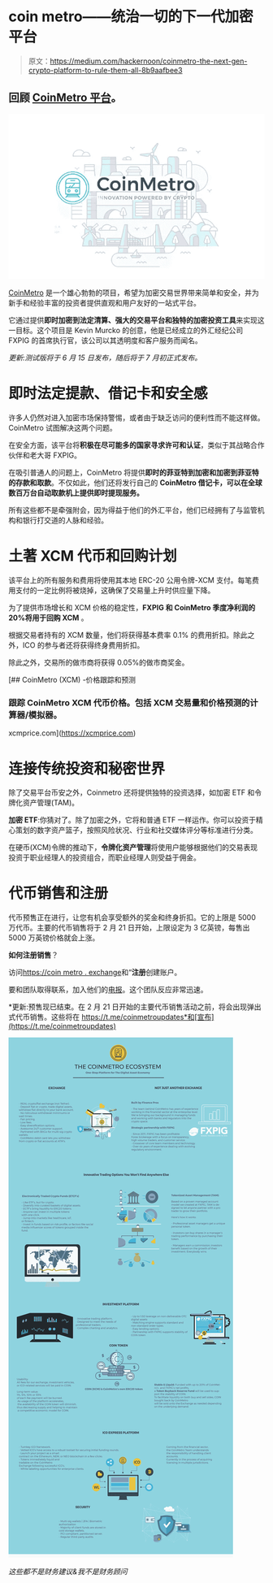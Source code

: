 # coin metro——统治一切的下一代加密平台

> 原文：<https://medium.com/hackernoon/coinmetro-the-next-gen-crypto-platform-to-rule-them-all-8b9aafbee3>

## 回顾 [CoinMetro 平台](https://coinmetro.com/?ref=promo)。

![](img/bc85beaf4eee3b3f79a1c42343b4c3c4.png)

[CoinMetro](https://coinmetro.com/?ref=promo) 是一个雄心勃勃的项目，希望为加密交易世界带来简单和安全，并为新手和经验丰富的投资者提供直观和用户友好的一站式平台。

它通过提供**即时加密到法定清算、强大的交易平台和独特的加密投资工具**来实现这一目标。这个项目是 Kevin Murcko 的创意，他是已经成立的外汇经纪公司 FXPIG 的首席执行官，该公司以其透明度和客户服务而闻名。

*更新:测试版将于 6 月 15 日发布，随后将于 7 月初正式发布。*

# 即时法定提款、借记卡和安全感

许多人仍然对进入加密市场保持警惕，或者由于缺乏访问的便利性而不能这样做。CoinMetro 试图解决这两个问题。

在安全方面，该平台将**积极在尽可能多的国家寻求许可和认证**，类似于其战略合作伙伴和老大哥 FXPIG。

在吸引普通人的问题上，CoinMetro 将提供**即时的菲亚特到加密和加密到菲亚特的存款和取款**。不仅如此，他们还将发行自己的 **CoinMetro 借记卡，可以在全球数百万台自动取款机上提供即时提现服务。**

所有这些都不是牵强附会，因为得益于他们的外汇平台，他们已经拥有了与监管机构和银行打交道的人脉和经验。

# 土著 XCM 代币和回购计划

该平台上的所有服务和费用将使用其本地 ERC-20 公用令牌-XCM 支付。每笔费用支付的一定比例将被烧掉，这确保了交易量上升时供应量下降。

为了提供市场增长和 XCM 价格的稳定性，**FXPIG 和 CoinMetro 季度净利润的 20%将用于回购 XCM** 。

根据交易者持有的 XCM 数量，他们将获得基本费率 0.1% 的费用折扣。除此之外，ICO 的参与者还将获得终身费用折扣。

除此之外，交易所的做市商将获得 0.05%的做市商奖金。

[](https://xcmprice.com) [## CoinMetro (XCM) -价格跟踪和预测

### 跟踪 CoinMetro XCM 代币价格。包括 XCM 交易量和价格预测的计算器/模拟器。

xcmprice.com](https://xcmprice.com) 

# 连接传统投资和秘密世界

除了交易平台币安之外，Coinmetro 还将提供独特的投资选择，如加密 ETF 和令牌化资产管理(TAM)。

**加密 ETF**:你猜对了。除了加密之外，它将和普通 ETF 一样运作。你可以投资于精心策划的数字资产篮子，按照风险状况、行业和社交媒体评分等标准进行分类。

在硬币(XCM)令牌的推动下，**令牌化资产管理**将使用户能够根据他们的交易表现投资于职业经理人的投资组合，而职业经理人则受益于佣金。

# 代币销售和注册

代币预售正在进行，让您有机会享受额外的奖金和终身折扣。它的上限是 5000 万代币。主要的代币销售将于 2 月 21 日开始，上限设定为 3 亿英镑，每售出 5000 万英镑价格就会上涨。

**如何注册销售**？

访问[https://coin metro . exchange](https://coinmetro.exchange)和“**注册**创建账户。

要和团队取得联系，加入他们的[电报](https://t.me/CoinMetro)。这个团队反应非常迅速。

*更新:预售现已结束。在 2 月 21 日开始的主要代币销售活动之前，将会出现弹出式代币销售。这些将在 https://t.me/coinmetroupdates*和[宣布](https://t.me/coinmetroupdates)

![](img/646e4189d2322d655c2eb2746b1d3b57.png)

*这些都不是财务建议&我不是财务顾问*